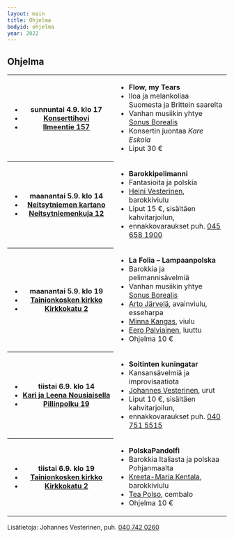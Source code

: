 ```yaml
---
layout: main
title: Ohjelma
bodyid: ohjelma
year: 2022
---
```

## Ohjelma

<table>
<tr><th><ul>
<li>sunnuntai&nbsp;4.9.&nbsp;klo&nbsp;17</li>
<li><a href="../tapahtumapaikat/">Konserttihovi</a></li>
<li><a href="http://maps.google.fi/?q=Ilmeentie+157,+Imatra">Ilmeentie 157</a></li>
</ul></th>

<td><ul>
<li><b>Flow, my Tears</b></li>
<li>Iloa ja melankoliaa Suomesta ja Brittein saarelta</li>
<li>Vanhan musiikin yhtye <a href="../esiintyjat/sonus-borealis/">Sonus&nbsp;Borealis</a></li>
<li>Konsertin juontaa <i>Kare Eskola</i></li>
<li>Liput 30 €</li>
</ul></td></tr>

<tr><th><ul>
<li>maanantai&nbsp;5.9.&nbsp;klo&nbsp;14</li>
<li><a href="../tapahtumapaikat/">Neitsytniemen kartano</a></li>
<li><a href="https://www.google.com/maps?q=Neitsytniemenkuja+12,+Imatra">Neitsytniemenkuja 12</a></li>
</ul></th>

<td><ul>
<li><b>Barokkipelimanni</b></li>
<li>Fantasioita ja polskia</li>
<li><a href="../esiintyjat/vesteriset/#heini">Heini Vesterinen</a>, barokkiviulu</li>
<li>Liput 15 €, sisältäen kahvitarjoilun,</li>
<li>ennakkovaraukset puh.
<a href="tel:+358456581900">045 658 1900</a></li>
</ul></td></tr>


<tr><th><ul>
<li>maanantai&nbsp;5.9.&nbsp;klo&nbsp;19</li>
<li><a href="../tapahtumapaikat/">Tainionkosken&nbsp;kirkko</a></li>
<li><a href="http://maps.google.com/?q=Kirkkokatu+2,+Imatra">Kirkkokatu 2</a></li>
</ul></th>

<td><ul>
<li><b>La Folia – Lampaanpolska</b></li>
<li>Barokkia ja pelimannisävelmiä</li>
<li>Vanhan musiikin yhtye <a href="../esiintyjat/sonus-borealis/">Sonus&nbsp;Borealis</a></li>
<li><a href="../esiintyjat/arto-jarvela/">Arto Järvelä</a>, avainviulu, esseharpa</li>
<li><a href="../esiintyjat/minna-kangas/">Minna Kangas</a>, viulu</li>
<li><a href="../esiintyjat/eero-palviainen/">Eero Palviainen</a>, luuttu</li>
<li>Ohjelma 10 €</li>
</ul></td></tr>


<tr><th><ul>
<li>tiistai&nbsp;6.9.&nbsp;klo&nbsp;14</li>
<li><a href="../tapahtumapaikat/">Kari&nbsp;ja&nbsp;Leena&nbsp;Nousiaisella</a></li>
<li><a href="http://maps.google.fi/?q=Pillinpolku+19,+Imatra">
Pillinpolku 19</a></li>
</ul></th>

<td><ul>
<li><b>Soitinten kuningatar</b></li>
<li>Kansansävelmiä ja improvisaatiota</li>
<li><a href="../esiintyjat/vesteriset/">Johannes Vesterinen</a>, urut</li>
<li>Liput 10 €, sisältäen kahvitarjoilun, </li>
<li>ennakkovaraukset puh. <a href="tel:+358407515515">040 751 5515</a></li>
</ul></td></tr>

<tr><th><ul>
<li>tiistai&nbsp;6.9.&nbsp;klo&nbsp;19</li>
<li><a href="../tapahtumapaikat/">Tainionkosken&nbsp;kirkko</a></li>
<li><a href="http://maps.google.com/?q=Kirkkokatu+2,+Imatra">Kirkkokatu 2</a></li>
</ul></th>

<td><ul>
<li><b>PolskaPandolfi</b></li>
<li>Barokkia Italiasta ja polskaa Pohjanmaalta</li>
<li><a href="../esiintyjat/polso-kentala/">Kreeta-Maria Kentala</a>, barokkiviulu</li>
<li><a href="../esiintyjat/polso-kentala/">Tea Polso</a>, cembalo</li>
<li>Ohjelma 10 €</li>
</ul>
</td></tr></table>

<p>Lisätietoja: Johannes Vesterinen, puh.
<a href="tel:+358407420260">040 742 0260</a></p>
